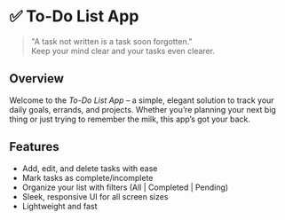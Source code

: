 
# ✅ To-Do List App

> "A task not written is a task soon forgotten."  
> Keep your mind clear and your tasks even clearer.

## Overview

Welcome to the *To-Do List App* – a simple, elegant solution to track your daily goals, errands, and projects. Whether you’re planning your next big thing or just trying to remember the milk, this app’s got your back.

## Features

- Add, edit, and delete tasks with ease
- Mark tasks as complete/incomplete
- Organize your list with filters (All | Completed | Pending)
- Sleek, responsive UI for all screen sizes
- Lightweight and fast
